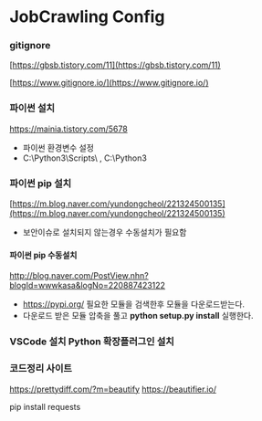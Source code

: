 


# JobCrawling Config 


### gitignore 
[https://gbsb.tistory.com/11](https://gbsb.tistory.com/11)

[https://www.gitignore.io/](https://www.gitignore.io/)

### 파이썬 설치 
https://mainia.tistory.com/5678
- 파이썬 환경변수 설정 
- C:\Python3\Scripts\ , C:\Python3



### 파이썬 pip 설치 
[https://m.blog.naver.com/yundongcheol/221324500135](https://m.blog.naver.com/yundongcheol/221324500135)
- 보안이슈로 설치되지 않는경우 수동설치가 필요함 

#### 파이썬 pip 수동설치 
http://blog.naver.com/PostView.nhn?blogId=wwwkasa&logNo=220887423122

- https://pypi.org/ 필요한 모듈을 검색한후 모듈을 다운로드받는다.
- 다운로드 받은 모듈 압축을 풀고 **python setup.py install** 실행한다.



### VSCode 설치  Python 확장플러그인 설치 



### 코드정리 사이트 
https://prettydiff.com/?m=beautify
https://beautifier.io/

pip install requests


